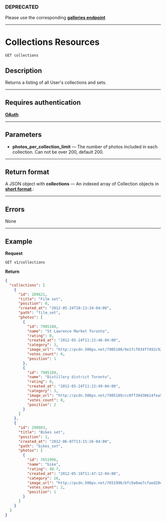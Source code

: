### DEPRECATED

Please use the corresponding **[galleries endpoint][]**

***

# Collections Resources

    GET collections

## Description
Returns a listing of all User's collections and sets.

***

## Requires authentication
 **[OAuth][]**

***

## Parameters

- **photos_per_collection_limit** — The number of photos included in each collection. Can not be over 200, default 200.

***

## Return format
A JSON object with **collections** — An indexed array of Collection objects in **[short format][]**.:

***

## Errors
None

***

## Example
**Request**

    GET v1/collections

**Return**
``` json
{
  "collections": [
    {
      "id": 289621,
      "title": "Film set",
      "position": 0,
      "created_at": "2012-05-24T10:13:34-04:00",
      "path": "film_set",
      "photos": [
        {
          "id": 7905188,
          "name": "St Lawrence Market Toronto",
          "rating": 0,
          "created_at": "2012-05-24T11:22:46-04:00",
          "category": 3,
          "image_url": "http://pcdn.500px.net/7905188/9e1fcf034f7492c92d0f98e504d80c0b80e15990/4.jpg",
          "votes_count": 0,
          "position": 1
        },
        {
          "id": 7905189,
          "name": "Distillery district Toronto",
          "rating": 0,
          "created_at": "2012-05-24T11:22:49-04:00",
          "category": 3,
          "image_url": "http://pcdn.500px.net/7905189/cc0ff39d30614fea56f2583ec796460d6a05d69c/4.jpg",
          "votes_count": 0,
          "position": 2
        }
      ]
    },
    {
      "id": 298603,
      "title": "Bikes set",
      "position": 1,
      "created_at": "2012-06-07T13:15:26-04:00",
      "path": "bikes_set",
      "photos": [
        {
          "id": 7651996,
          "name": "bike",
          "rating": 48.7,
          "created_at": "2012-05-16T11:47:12-04:00",
          "category": 26,
          "image_url": "http://pcdn.500px.net/7651996/bfc9a0ae7cfaed28ebc947c2d4cd79e60a04934d/4.jpg",
          "votes_count": 2,
          "position": 1
        }
      ]
    }
  ]
}
```

[OAuth]: https://github.com/500px/api-documentation/tree/master/authentication
[short format]: https://github.com/500px/api-documentation/blob/master/basics/formats_and_terms.md#short-format-1
[galleries endpoint]: https://github.com/500px/api-documentation/blob/master/endpoints/galleries/GET_galleries.md
